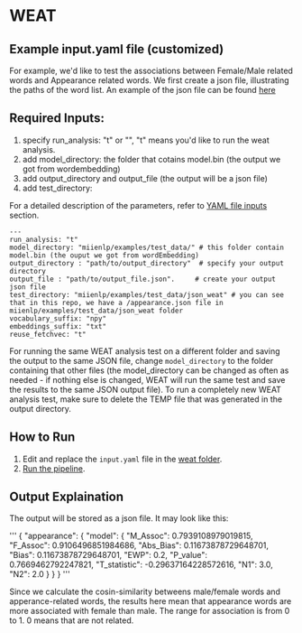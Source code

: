 # WEAT

## Example input.yaml file (customized)

For example, we'd like to test the associations between Female/Male related words and Appearance related words. We first create a json file, illustrating the paths of the word list. An example of the json file can be found [here](https://github.com/miielab/miienlp/blob/7485cb43113055b22edb8f0669a0be181369279b/examples/test_data/json_weat/appearance.json_)  

## Required Inputs: 
1. specify run_analysis: "t" or "", "t" means you'd like to run the weat analysis. 
2. add model_directory: the folder that cotains model.bin (the output we got from wordembedding)
3. add output_directory and output_file (the output will be a json file) 
4. add test_directory: 


For a detailed description of the parameters, refer to [YAML file inputs](https://github.com/miielab/miienlp/blob/main/documentation/developer_documentation/autoYAML.md) section.
```
---
run_analysis: "t"
model_directory: "miienlp/examples/test_data/" # this folder contain model.bin (the ouput we got from wordEmbedding)
output_directory : "path/to/output_directory"  # specify your output directory 
output_file : "path/to/output_file.json".     # create your output json file 
test_directory: "miienlp/examples/test_data/json_weat" # you can see that in this repo, we have a /appearance.json file in miienlp/examples/test_data/json_weat folder 
vocabulary_suffix: "npy"
embeddings_suffix: "txt"
reuse_fetchvec: "t"

```


For running the same WEAT analysis test on a different folder and saving the output to the same JSON file, change `model_directory` to the folder containing that other files (the model_directory can be changed as often as needed - if nothing else is changed, WEAT will run the same test and save the results to the same JSON output file). To run a completely new WEAT analysis test, make sure to delete the TEMP file that was generated in the output directory.


## How to Run

1. Edit and replace the `input.yaml` file in the [weat folder](https://github.com/miielab/miienlp/tree/main/miienlp/weat).
2. [Run the pipeline](https://github.com/miielab/miienlp/blob/main/documentation/user_documentation/weat.md).

## Output Explaination 
The output will be stored as a json file. It may look like this: 

'''
{
            "appearance": {
                        "model": {
                                    "M_Assoc": 0.7939108979019815,
                                    "F_Assoc": 0.9106496851984686,
                                    "Abs_Bias": 0.11673878729648701,
                                    "Bias": 0.11673878729648701,
                                    "EWP": 0.2,
                                    "P_value": 0.7669462792247821,
                                    "T_statistic": -0.29637164228572616,
                                    "N1": 3.0,
                                    "N2": 2.0
                        }
            }
}
''' 

Since we calculate the cosin-similarity betweens male/female words and apperance-related words, the results here mean that appearance words are more associated with female than male. The range for association is from 0 to 1. 0 means that are not related. 



